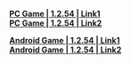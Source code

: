 **[PC Game | 1.2.54 | Link1](https://autopatchcn.bhsr.com/client/beta/20230804180553_T2uaIvDBbB8v7Xhk/StarRail_1.2.54.zip)**   
**[PC Game | 1.2.54 | Link2](https://bhrpg-prod.oss-accelerate.aliyuncs.com/client/beta/20230804180553_T2uaIvDBbB8v7Xhk/StarRail_1.2.54.zip)**

**[Android Game | 1.2.54 | Link1](https://autopatchcn.bhsr.com/client/beta/20230804180553_T2uaIvDBbB8v7Xhk/StarRail_1.2.54.apk)**   
**[Android Game | 1.2.54 | Link2](https://bhrpg-prod.oss-accelerate.aliyuncs.com/client/beta/20230804180553_T2uaIvDBbB8v7Xhk/StarRail_1.2.54.apk)**